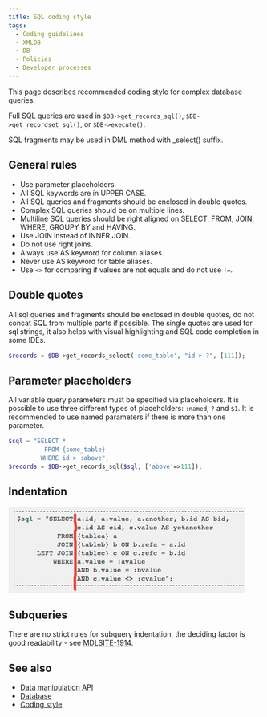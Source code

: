 ```yaml
---
title: SQL coding style
tags:
  - Coding guidelines
  - XMLDB
  - DB
  - Policies
  - Developer processes
---
```


This page describes recommended coding style for complex database queries.

Full SQL queries are used in `$DB->get_records_sql()`, `$DB->get_recordset_sql()`, or `$DB->execute()`.

SQL fragments may be used in DML method with _select() suffix.

## General rules

- Use parameter placeholders.
- All SQL keywords are in UPPER CASE.
- All SQL queries and fragments should be enclosed in double quotes.
- Complex SQL queries should be on multiple lines.
- Multiline SQL queries should be right aligned on SELECT, FROM, JOIN, WHERE, GROUPY BY and HAVING.
- Use JOIN instead of INNER JOIN.
- Do not use right joins.
- Always use AS keyword for column aliases.
- Never use AS keyword for table aliases.
- Use `<>` for comparing if values are not equals and do not use `!=`.

## Double quotes

All sql queries and fragments should be enclosed in double quotes, do not concat SQL from multiple parts if possible. The single quotes are used for sql strings, it also helps with visual highlighting and SQL code completion in some IDEs.

```php
$records = $DB->get_records_select('some_table', "id > ?", [111]);
```

## Parameter placeholders

All variable query parameters must be specified via placeholders. It is possible to use three different types of placeholders: `:named`, `?` and `$1`. It is recommended to use named parameters if there is more than one parameter.

```php
$sql = "SELECT *
          FROM {some_table}
         WHERE id > :above";
$records = $DB->get_records_sql($sql, ['above'=>111]);
```

## Indentation

![sql_indentation.png](./_sql/sql_indentation.png)

## Subqueries

There are no strict rules for subquery indentation, the deciding factor is good readability - see [MDLSITE-1914](https://tracker.moodle.org/browse/MDLSITE-1914).

## See also

- [Data manipulation API](/docs/apis/core/dml)
- [Database](https://docs.moodle.org/dev/Database)
- [Coding style](./index.md)
